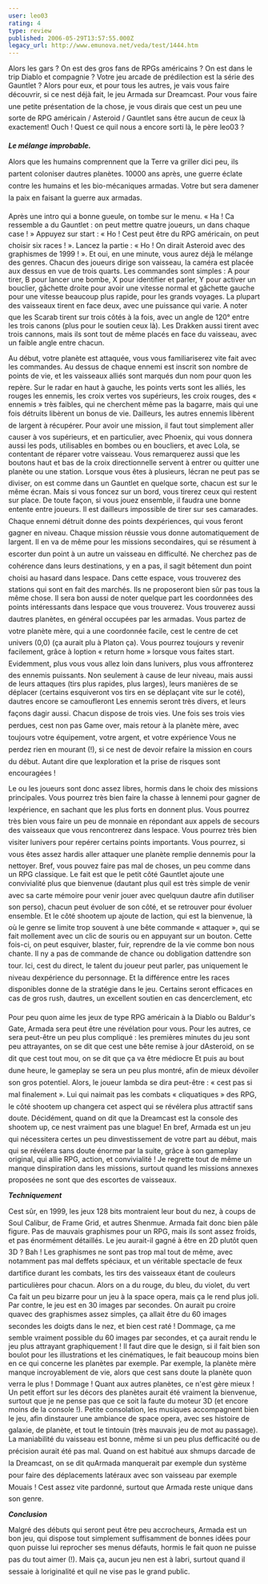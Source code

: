 ```yaml
---
user: leo03
rating: 4
type: review
published: 2006-05-29T13:57:55.000Z
legacy_url: http://www.emunova.net/veda/test/1444.htm
---
```

Alors les gars ? On est des gros fans de RPGs américains ? On est dans le trip Diablo et compagnie ? Votre jeu arcade de prédilection est la série des Gauntlet ? Alors pour eux, et pour tous les autres, je vais vous faire découvrir, si ce nest déjà fait, le jeu Armada sur Dreamcast. Pour vous faire une petite présentation de la chose, je vous dirais que cest un peu une sorte de RPG américain / Asteroid / Gauntlet sans être aucun de ceux là exactement! Ouch ! Quest ce quil nous a encore sorti là, le père leo03 ?  

  

_**Le mélange improbable.**_  

  

Alors que les humains comprennent que la Terre va griller dici peu, ils partent coloniser dautres planètes. 10000 ans après, une guerre éclate contre les humains et les bio-mécaniques armadas. Votre but sera damener la paix en faisant la guerre aux armadas.  

  

Après une intro qui a bonne gueule, on tombe sur le menu. « Ha ! Ca ressemble a du Gauntlet : on peut mettre quatre joueurs, un dans chaque case ! » Appuyez sur start : « Ho ! Cest peut être du RPG américain, on peut choisir six races ! ». Lancez la partie : « Ho ! On dirait Asteroid avec des graphismes de 1999 ! ». Et oui, en une minute, vous aurez déjà le mélange des genres. Chacun des joueurs dirige son vaisseau, la caméra est placée aux dessus en vue de trois quarts. Les commandes sont simples : A pour tirer, B pour lancer une bombe, X pour identifier et parler, Y pour activer un bouclier, gâchette droite pour avoir une vitesse normal et gâchette gauche pour une vitesse beaucoup plus rapide, pour les grands voyages. La plupart des vaisseaux tirent en face deux, avec une puissance qui varie. A noter que les Scarab tirent sur trois côtés à la fois, avec un angle de 120° entre les trois canons (plus pour le soutien ceux là). Les Drakken aussi tirent avec trois cannons, mais ils sont tout de même placés en face du vaisseau, avec un faible angle entre chacun.  

  

Au début, votre planète est attaquée, vous vous familiariserez vite fait avec les commandes. Au dessus de chaque ennemi est inscrit son nombre de points de vie, et les vaisseaux alliés sont marqués dun nom pour quon les repère. Sur le radar en haut à gauche, les points verts sont les alliés, les rouges les ennemis, les croix vertes vos supérieurs, les croix rouges, des « ennemis » très faibles, qui ne cherchent même pas la bagarre, mais qui une fois détruits libèrent un bonus de vie. Dailleurs, les autres ennemis libèrent de largent à récupérer. Pour avoir une mission, il faut tout simplement aller causer à vos supérieurs, et en particulier, avec Phoenix, qui vous donnera aussi les pods, utilisables en bombes ou en boucliers, et avec Lola, se contentant de réparer votre vaisseau. Vous remarquerez aussi que les boutons haut et bas de la croix directionnelle servent à entrer ou quitter une planète ou une station. Lorsque vous êtes à plusieurs, lécran ne peut pas se diviser, on est comme dans un Gauntlet en quelque sorte, chacun est sur le même écran. Mais si vous foncez sur un bord, vous tirerez ceux qui restent sur place. De toute façon, si vous jouez ensemble, il faudra une bonne entente entre joueurs. Il est dailleurs impossible de tirer sur ses camarades. Chaque ennemi détruit donne des points dexpériences, qui vous feront gagner en niveau. Chaque mission réussie vous donne automatiquement de largent. Il en va de même pour les missions secondaires, qui se résument à escorter dun point à un autre un vaisseau en difficulté. Ne cherchez pas de cohérence dans leurs destinations, y en a pas, il sagit bêtement dun point choisi au hasard dans lespace. Dans cette espace, vous trouverez des stations qui sont en fait des marchés. Ils ne proposeront bien sûr pas tous la même chose. Il sera bon aussi de noter quelque part les coordonnées des points intéressants dans lespace que vous trouverez. Vous trouverez aussi dautres planètes, en général occupées par les armadas. Vous partez de votre planète mère, qui a une coordonnée facile, cest le centre de cet univers (0,0) (ça aurait plu à Platon ça). Vous pourrez toujours y revenir facilement, grâce à loption « return home » lorsque vous faites start. Evidemment, plus vous vous allez loin dans lunivers, plus vous affronterez des ennemis puissants. Non seulement à cause de leur niveau, mais aussi de leurs attaques (tirs plus rapides, plus larges), leurs manières de se déplacer (certains esquiveront vos tirs en se déplaçant vite sur le coté), dautres encore se camoufleront Les ennemis seront très divers, et leurs façons dagir aussi. Chacun dispose de trois vies. Une fois ses trois vies perdues, cest non pas Game over, mais retour à la planète mère, avec toujours votre équipement, votre argent, et votre expérience Vous ne perdez rien en mourant (!), si ce nest de devoir refaire la mission en cours du début. Autant dire que lexploration et la prise de risques sont encouragées !  

  

Le ou les joueurs sont donc assez libres, hormis dans le choix des missions principales. Vous pourrez très bien faire la chasse à lennemi pour gagner de lexpérience, en sachant que les plus forts en donnent plus. Vous pourrez très bien vous faire un peu de monnaie en répondant aux appels de secours des vaisseaux que vous rencontrerez dans lespace. Vous pourrez très bien visiter lunivers pour repérer certains points importants. Vous pourrez, si vous êtes assez hardis aller attaquer une planète remplie dennemis pour la nettoyer. Bref, vous pouvez faire pas mal de choses, un peu comme dans un RPG classique. Le fait est que le petit côté Gauntlet ajoute une convivialité plus que bienvenue (dautant plus quil est très simple de venir avec sa carte mémoire pour venir jouer avec quelquun dautre afin dutiliser son perso), chacun peut évoluer de son côté, et se retrouver pour évoluer ensemble. Et le côté shootem up ajoute de laction, qui est la bienvenue, là où le genre se limite trop souvent à une bête commande « attaquer », qui se fait mollement avec un clic de souris ou en appuyant sur un bouton. Cette fois-ci, on peut esquiver, blaster, fuir, reprendre de la vie comme bon nous chante. Il ny a pas de commande de chance ou dobligation dattendre son tour. Ici, cest du direct, le talent du joueur peut parler, pas uniquement le niveau dexpérience du personnage. Et la différence entre les races disponibles donne de la stratégie dans le jeu. Certains seront efficaces en cas de gros rush, dautres, un excellent soutien en cas dencerclement, etc  

  

Pour peu quon aime les jeux de type RPG américain à la Diablo ou Baldur's Gate, Armada sera peut être une révélation pour vous. Pour les autres, ce sera peut-être un peu plus compliqué : les premières minutes du jeu sont peu attrayantes, on se dit que cest une bête remise à jour dAsteroid, on se dit que cest tout mou, on se dit que ça va être médiocre Et puis au bout dune heure, le gameplay se sera un peu plus montré, afin de mieux dévoiler son gros potentiel. Alors, le joueur lambda se dira peut-être : « cest pas si mal finalement ». Lui qui naimait pas les combats « cliquatiques » des RPG, le côté shootem up changera cet aspect qui se révélera plus attractif sans doute. Décidément, quand on dit que la Dreamcast est la console des shootem up, ce nest vraiment pas une blague! En bref, Armada est un jeu qui nécessitera certes un peu dinvestissement de votre part au début, mais qui se révélera sans doute énorme par la suite, grâce à son gameplay original, qui allie RPG, action, et convivialité ! Je regrette tout de même un manque dinspiration dans les missions, surtout quand les missions annexes proposées ne sont que des escortes de vaisseaux.  

  

_**Techniquement**_  

  

Cest sûr, en 1999, les jeux 128 bits montraient leur bout du nez, à coups de Soul Calibur, de Frame Grid, et autres Shenmue. Armada fait donc bien pâle figure. Pas de mauvais graphismes pour un RPG, mais ils sont assez froids, et pas énormément détaillés. Le jeu aurait-il gagné à être en 2D plutôt quen 3D ? Bah ! Les graphismes ne sont pas trop mal tout de même, avec notamment pas mal deffets spéciaux, et un véritable spectacle de feux dartifice durant les combats, les tirs des vaisseaux étant de couleurs particulières pour chacun. Alors on a du rouge, du bleu, du violet, du vert Ca fait un peu bizarre pour un jeu à la space opera, mais ça le rend plus joli. Par contre, le jeu est en 30 images par secondes. On aurait pu croire quavec des graphismes assez simples, ça allait être du 60 images secondes les doigts dans le nez, et bien cest raté ! Dommage, ça me semble vraiment possible du 60 images par secondes, et ça aurait rendu le jeu plus attrayant graphiquement ! Il faut dire que le design, si il fait bien son boulot pour les illustrations et les cinématiques, le fait beaucoup moins bien en ce qui concerne les planètes par exemple. Par exemple, la planète mère manque incroyablement de vie, alors que cest sans doute la planète quon verra le plus ! Dommage ! Quant aux autres planètes, ce n'est gère mieux ! Un petit effort sur les décors des planètes aurait été vraiment la bienvenue, surtout que je ne pense pas que ce soit la faute du moteur 3D (et encore moins de la console !). Petite consolation, les musiques accompagnent bien le jeu, afin dinstaurer une ambiance de space opera, avec ses histoire de galaxie, de planète, et tout le tintouin (très mauvais jeu de mot au passage). La maniabilité du vaisseau est bonne, même si un peu plus defficacité ou de précision aurait été pas mal. Quand on est habitué aux shmups darcade de la Dreamcast, on se dit quArmada manquerait par exemple dun système pour faire des déplacements latéraux avec son vaisseau par exemple Mouais ! Cest assez vite pardonné, surtout que Armada reste unique dans son genre.  

  

_**Conclusion**_  

  

Malgré des débuts qui seront peut être peu accrocheurs, Armada est un bon jeu, qui dispose tout simplement suffisamment de bonnes idées pour quon puisse lui reprocher ses menus défauts, hormis le fait quon ne puisse pas du tout aimer (!). Mais ça, aucun jeu nen est à labri, surtout quand il sessaie à loriginalité et quil ne vise pas le grand public.